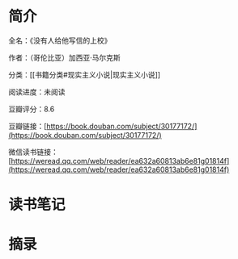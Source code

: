 # 简介

全名：《没有人给他写信的上校》

作者：（哥伦比亚）加西亚·马尔克斯

分类：[[书籍分类#现实主义小说|现实主义小说]]

阅读进度：未阅读

豆瓣评分：8.6

豆瓣链接：[https://book.douban.com/subject/30177172/](https://book.douban.com/subject/30177172/)

微信读书链接：[https://weread.qq.com/web/reader/ea632a60813ab6e81g01814f](https://weread.qq.com/web/reader/ea632a60813ab6e81g01814f)

# 读书笔记



# 摘录


